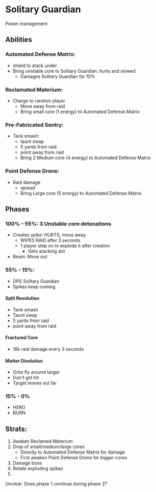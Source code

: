 # Solitary Guardian
Power management
## Abilities
### Automated Defense Matrix: 
  - shield to stack under
  - Bring unstable core to Solitary Guardian: hurts and slowed
    - Damages Solitary Guardian for 15%
### Reclamated Materium:
  - Charge to random player
    - Move away from raid
    - Bring small core (1 energy) to Automated Defense Matrix
### Pre-Fabricated Sentry:
  - Tank smash: 
    - taunt swap
    - 5 yards from raid
    - point away from raid
    - Bring 2 Medium core (4 energy) to Automated Defense Matrix
### Point Defense Drone:
  - Raid damage
    - spread
    - Bring Large core (5 energy) to Automated Defense Matrix

## Phases
### 100% - 55%: 3 Unstable core detonations
  - Creates spike: HURTS, move away
    - WIPES RAID after 3 seconds
    - 1 player step on to explode it after creation 
      - Gets stacking dot
  - Beam: Move out
### 55% - 15%:
  - DPS Solitary Guardian
  - Spikes keep coming
#### Split Resolution
- Tank smash
- Taunt swap
- 5 yards from raid
- point away from raid
#### Fractured Core
- 16k raid damage every 3 seconds
#### Matter Disolution
- Orbs fly around target
- Don't get hit
- Target moves out far
### 15% - 0%
- HERO
- BURN


## Strats:
1. Awaken Reclamed Materium
1. Drop of small/medium/large cores
   - Directly to Automated Defense Matrix for damage
   - First awaken Point Defense Drone for bigger cores
3. Damage boss
4. Rotate exploding spikes
5. 

Unclear: Does phase 1 continue during phase 2?		
